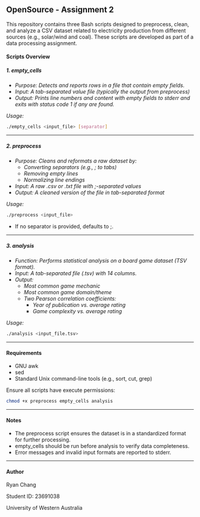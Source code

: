 ## OpenSource - Assignment 2
This repository contains three Bash scripts designed to preprocess, clean, and analyze a CSV dataset related to electricity production from different sources (e.g., solar/wind and coal). These scripts are developed as part of a data processing assignment.



#### **Scripts Overview**

##### 1. empty_cells

- *Purpose: Detects and reports rows in a file that contain empty fields.*
- *Input: A tab-separated value file (typically the output from preprocess)*
- *Output: Prints line numbers and content with empty fields to stderr and exits with status code 1 if any are found.*

*Usage:*

```bash
./empty_cells <input_file> [separator]
```

------



##### 2. preprocess

- *Purpose: Cleans and reformats a raw dataset by:*
  - *Converting separators (e.g., ; to tabs)*
  - *Removing empty lines*
  - *Normalizing line endings*
- *Input: A raw .csv or .txt file with ;-separated values*
- *Output: A cleaned version of the file in tab-separated format*

*Usage:*

```bash
./preprocess <input_file>
```

- If no separator is provided, defaults to ;.

------



##### 3. analysis

- *Function: Performs statistical analysis on a board game dataset (TSV format).*
- *Input: A tab-separated file (.tsv) with 14 columns.*
- *Output:*
  - *Most common game mechanic*
  - *Most common game domain/theme*
  - *Two Pearson correlation coefficients:*
    - *Year of publication vs. average rating*
    - *Game complexity vs. average rating*

*Usage:*

```bash
./analysis <input_file.tsv>
```

------



#### **Requirements**

- GNU awk
- sed
- Standard Unix command-line tools (e.g., sort, cut, grep)

Ensure all scripts have execute permissions:

```bash
chmod +x preprocess empty_cells analysis
```

------



#### **Notes**

- The preprocess script ensures the dataset is in a standardized format for further processing.
- empty_cells should be run before analysis to verify data completeness.
- Error messages and invalid input formats are reported to stderr.

------



#### **Author**

Ryan Chang

Student ID: 23691038

University of Western Australia

